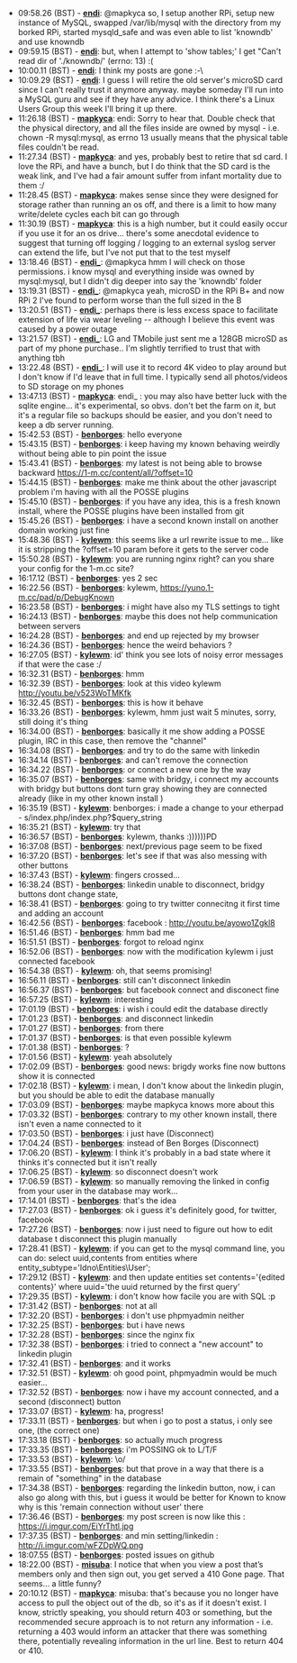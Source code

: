 * 09:58.26 (BST) - __[endi](https://github.com/endi)__: @mapkyca so, I setup another RPi, setup new instance of MySQL, swapped /var/lib/mysql with the directory from my borked RPi, started mysqld_safe and was even able to list 'knowndb' and use knowndb
* 09:59.15 (BST) - __[endi](https://github.com/endi)__: but, when I attempt to 'show tables;' I get "Can't read dir of './knowndb/' (errno: 13) :(
* 10:00.11 (BST) - __[endi](https://github.com/endi)__: I think my posts are gone :-\
* 10:09.29 (BST) - __[endi](https://github.com/endi)__: I guess I will retire the old server's microSD card since I can't really trust it anymore anyway. maybe someday I'll run into a MySQL guru and see if they have any advice. I think there's a Linux Users Group this week I'll bring it up there.
* 11:26.18 (BST) - __[mapkyca](https://github.com/mapkyca)__: endi: Sorry to hear that. Double check that the physical directory, and all the files inside are owned by mysql - i.e. chown -R mysql:mysql, as errno 13 usually means that the physical table files couldn't be read.
* 11:27.34 (BST) - __[mapkyca](https://github.com/mapkyca)__: and yes, probably best to retire that sd card. I love the RPi, and have a bunch, but I do think that the SD card is the weak link, and I've had a fair amount suffer from infant mortality due to them :/
* 11:28.45 (BST) - __[mapkyca](https://github.com/mapkyca)__: makes sense since they were designed for storage rather than running an os off, and there is a limit to how many write/delete cycles each bit can go through
* 11:30.19 (BST) - __[mapkyca](https://github.com/mapkyca)__: this is a high number, but it could easily occur if you use it for an os drive... there's some anecdotal evidence to suggest that turning off logging / logging to an external syslog server can extend the life, but I've not put that to the test myself
* 13:18.46 (BST) - __[endi_](https://github.com/endi_)__: @mapkyca hmm I will check on those permissions. i know mysql and everything inside was owned by mysql:mysql, but I didn't dig deeper into say the 'knowndb' folder
* 13:19.31 (BST) - __[endi_](https://github.com/endi_)__: @mapkyca yeah, microSD in the RPi B+ and now RPi 2 I've found to perform worse than the full sized in the B
* 13:20.51 (BST) - __[endi_](https://github.com/endi_)__: perhaps there is less excess space to facilitate extension of life via wear leveling -- although I believe this event was caused by a power outage
* 13:21.57 (BST) - __[endi_](https://github.com/endi_)__: LG and TMobile just sent me a 128GB microSD as part of my phone purchase.. I'm slightly terrified to trust that with anything tbh
* 13:22.48 (BST) - __[endi_](https://github.com/endi_)__: I will use it to record 4K video to play around but I don't know if I'd leave that in full time. I typically send all photos/videos to SD storage on my phones
* 13:47.13 (BST) - __[mapkyca](https://github.com/mapkyca)__: endi_ : you may also have better luck with the sqlite engine... it's experimental, so obvs. don't bet the farm on it, but it's a regular file so backups should be easier, and you don't need to keep a db server running.
* 15:42.53 (BST) - __[benborges](https://github.com/benborges)__: hello everyone
* 15:43.15 (BST) - __[benborges](https://github.com/benborges)__: i keep having my known behaving weirdly without being able to pin point the issue
* 15:43.41 (BST) - __[benborges](https://github.com/benborges)__: my latest is not being able to browse backward https://1-m.cc/content/all/?offset=10
* 15:44.15 (BST) - __[benborges](https://github.com/benborges)__: make me think about the other javascript problem i'm having with all the POSSE plugins
* 15:45.10 (BST) - __[benborges](https://github.com/benborges)__: if you have any idea, this is a fresh known install, where the POSSE plugins have been installed from git
* 15:45.26 (BST) - __[benborges](https://github.com/benborges)__: i have a second known install on another domain working just fine
* 15:48.36 (BST) - __[kylewm](https://github.com/kylewm)__: this seems like a url rewrite issue to me... like it is stripping the ?offset=10 param before it gets to the server code
* 15:50.28 (BST) - __[kylewm](https://github.com/kylewm)__: you are running nginx right? can you share your config for the 1-m.cc site?
* 16:17.12 (BST) - __[benborges](https://github.com/benborges)__: yes 2 sec
* 16:22.56 (BST) - __[benborges](https://github.com/benborges)__: kylewm, https://yuno.1-m.cc/pad/p/DebugKnown
* 16:23.58 (BST) - __[benborges](https://github.com/benborges)__: i might have also my TLS settings to tight
* 16:24.13 (BST) - __[benborges](https://github.com/benborges)__: maybe this does not help communication between servers
* 16:24.28 (BST) - __[benborges](https://github.com/benborges)__: and end up rejected by my browser
* 16:24.36 (BST) - __[benborges](https://github.com/benborges)__: hence the weird behaviors ?
* 16:27.05 (BST) - __[kylewm](https://github.com/kylewm)__: id' think you see lots of noisy error messages if that were the case :/
* 16:32.31 (BST) - __[benborges](https://github.com/benborges)__: hmm
* 16:32.39 (BST) - __[benborges](https://github.com/benborges)__: look at this video kylewm  http://youtu.be/v523WoTMKfk
* 16:32.45 (BST) - __[benborges](https://github.com/benborges)__: this is how it behave
* 16:33.26 (BST) - __[benborges](https://github.com/benborges)__: kylewm, hmm just wait 5 minutes, sorry, still doing it's thing
* 16:34.00 (BST) - __[benborges](https://github.com/benborges)__: basically it me show adding a POSSE plugin, IRC in this case, then remove the "channel"
* 16:34.08 (BST) - __[benborges](https://github.com/benborges)__: and try to do the same with linkedin
* 16:34.14 (BST) - __[benborges](https://github.com/benborges)__: and can't remove the connection
* 16:34.22 (BST) - __[benborges](https://github.com/benborges)__: or connect a new one by the way
* 16:35.07 (BST) - __[benborges](https://github.com/benborges)__: same with bridgy, i connect my accounts with bridgy but buttons dont turn gray showing they are connected already (like in my other known install )
* 16:35.19 (BST) - __[kylewm](https://github.com/kylewm)__: benborges: i made a change to your etherpad - s/index.php/index.php?$query_string
* 16:35.21 (BST) - __[kylewm](https://github.com/kylewm)__: try that
* 16:36.57 (BST) - __[benborges](https://github.com/benborges)__: kylewm, thanks :))))))PD
* 16:37.08 (BST) - __[benborges](https://github.com/benborges)__: next/previous page seem to be fixed
* 16:37.20 (BST) - __[benborges](https://github.com/benborges)__: let's see if that was also messing with other buttons
* 16:37.43 (BST) - __[kylewm](https://github.com/kylewm)__: fingers crossed...
* 16:38.24 (BST) - __[benborges](https://github.com/benborges)__: linkedin unable to disconnect, bridgy buttons dont change state,
* 16:38.41 (BST) - __[benborges](https://github.com/benborges)__: going to try twitter connecitng it first time and adding an account
* 16:42.56 (BST) - __[benborges](https://github.com/benborges)__: facebook : http://youtu.be/ayowo1Zgkl8
* 16:51.46 (BST) - __[benborges](https://github.com/benborges)__: hmm bad me
* 16:51.51 (BST) - __[benborges](https://github.com/benborges)__: forgot to reload nginx
* 16:52.06 (BST) - __[benborges](https://github.com/benborges)__: now with the modification kylewm i just connected facebook
* 16:54.38 (BST) - __[kylewm](https://github.com/kylewm)__: oh, that seems promising!
* 16:56.11 (BST) - __[benborges](https://github.com/benborges)__: still can't disconnect linkedin
* 16:56.37 (BST) - __[benborges](https://github.com/benborges)__: but facebook connect and disconect fine
* 16:57.25 (BST) - __[kylewm](https://github.com/kylewm)__: interesting
* 17:01.19 (BST) - __[benborges](https://github.com/benborges)__: i wish i could edit the database directly
* 17:01.23 (BST) - __[benborges](https://github.com/benborges)__: and disconnect linkedin
* 17:01.27 (BST) - __[benborges](https://github.com/benborges)__: from there
* 17:01.37 (BST) - __[benborges](https://github.com/benborges)__: is that even possible kylewm
* 17:01.38 (BST) - __[benborges](https://github.com/benborges)__: ?
* 17:01.56 (BST) - __[kylewm](https://github.com/kylewm)__: yeah absolutely
* 17:02.09 (BST) - __[benborges](https://github.com/benborges)__: good news: brigdy works fine now buttons show it is connected
* 17:02.18 (BST) - __[kylewm](https://github.com/kylewm)__: i mean, I don't know about the linkedin plugin, but you should be able to edit the database manually
* 17:03.09 (BST) - __[benborges](https://github.com/benborges)__: maybe mapkyca knows more about this
* 17:03.32 (BST) - __[benborges](https://github.com/benborges)__: contrary to my other known install, there isn't even a name connected to it
* 17:03.50 (BST) - __[benborges](https://github.com/benborges)__: i just have (Disconnect)
* 17:04.24 (BST) - __[benborges](https://github.com/benborges)__: instead of Ben Borges (Disconnect)
* 17:06.20 (BST) - __[kylewm](https://github.com/kylewm)__: I think it's probably in a bad state where it thinks it's connected but it isn't really
* 17:06.25 (BST) - __[kylewm](https://github.com/kylewm)__: so disconnect doesn't work
* 17:06.59 (BST) - __[kylewm](https://github.com/kylewm)__: so manually removing the linked in config from your user in the database may work...
* 17:14.01 (BST) - __[benborges](https://github.com/benborges)__: that's the idea
* 17:27.03 (BST) - __[benborges](https://github.com/benborges)__: ok i guess it's definitely good, for twitter, facebook
* 17:27.26 (BST) - __[benborges](https://github.com/benborges)__: now i just need to figure out how to edit database t disconnect this plugin manually
* 17:28.41 (BST) - __[kylewm](https://github.com/kylewm)__: if you can get to the mysql command line, you can do: select uuid,contents from entities where entity_subtype='Idno\\Entities\\User';
* 17:29.12 (BST) - __[kylewm](https://github.com/kylewm)__: and then update entities set contents='{edited contents}' where uuid='the uuid returned by the first query'
* 17:29.35 (BST) - __[kylewm](https://github.com/kylewm)__: i don't know how facile you are with SQL :p
* 17:31.42 (BST) - __[benborges](https://github.com/benborges)__: not at all
* 17:32.20 (BST) - __[benborges](https://github.com/benborges)__: i don't use phpmyadmin neither
* 17:32.25 (BST) - __[benborges](https://github.com/benborges)__: but i have news
* 17:32.28 (BST) - __[benborges](https://github.com/benborges)__: since the nginx fix
* 17:32.38 (BST) - __[benborges](https://github.com/benborges)__: i tried to connect a "new account" to linkedin plugin
* 17:32.41 (BST) - __[benborges](https://github.com/benborges)__: and it works
* 17:32.51 (BST) - __[kylewm](https://github.com/kylewm)__: oh good point, phpmyadmin would be much easier...
* 17:32.52 (BST) - __[benborges](https://github.com/benborges)__: now i have my account connected, and a second (disconnect) button
* 17:33.07 (BST) - __[kylewm](https://github.com/kylewm)__: ha, progress!
* 17:33.11 (BST) - __[benborges](https://github.com/benborges)__: but when i go to post a status, i only see one, (the correct one)
* 17:33.18 (BST) - __[benborges](https://github.com/benborges)__: so actually much progress
* 17:33.35 (BST) - __[benborges](https://github.com/benborges)__: i'm POSSING ok to L/T/F
* 17:33.53 (BST) - __[kylewm](https://github.com/kylewm)__: \o/
* 17:33.55 (BST) - __[benborges](https://github.com/benborges)__: but that prove in a way that there is a remain of "something" in the database
* 17:34.38 (BST) - __[benborges](https://github.com/benborges)__: regarding the linkedin button, now, i can also go along with this, but i guess it would be better for Known to know why is this 'remain connection without user' there
* 17:36.46 (BST) - __[benborges](https://github.com/benborges)__: my post screen is now like this : https://i.imgur.com/EiYrThtl.jpg
* 17:37.35 (BST) - __[benborges](https://github.com/benborges)__: and min setting/linkedin : http://i.imgur.com/wFZDpWQ.png
* 18:07.55 (BST) - __[benborges](https://github.com/benborges)__: posted issues on github
* 18:22.00 (BST) - __[misuba](https://github.com/misuba)__: I notice that when you view a post that’s members only and then sign out, you get served a 410 Gone page. That seems… a little funny?
* 20:10.12 (BST) - __[mapkyca](https://github.com/mapkyca)__: misuba: that's because you no longer have access to pull the object out of the db, so it's as if it doesn't exist. I know, strictly speaking, you should return 403 or something, but the recommended secure approach is to not return any information - i.e. returning a 403 would inform an attacker that there was something there, potentially revealing information in the url line. Best to return 404 or 410.
